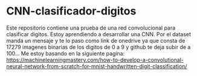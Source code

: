 # CNN-clasificador-digitos
Este repositorio contiene una prueba de una red convolucional para clasificar digitos. Estoy aprendiendo a desarrollar una CNN. Por el dataset manda un mensaje y te lo paso como link de onedrive ya que consta de 17279 imagenes binarias de los digitos de 0 a 9 y github te deja subir de a 100...
Me estoy basando en la siguiente pagina: https://machinelearningmastery.com/how-to-develop-a-convolutional-neural-network-from-scratch-for-mnist-handwritten-digit-classification/
